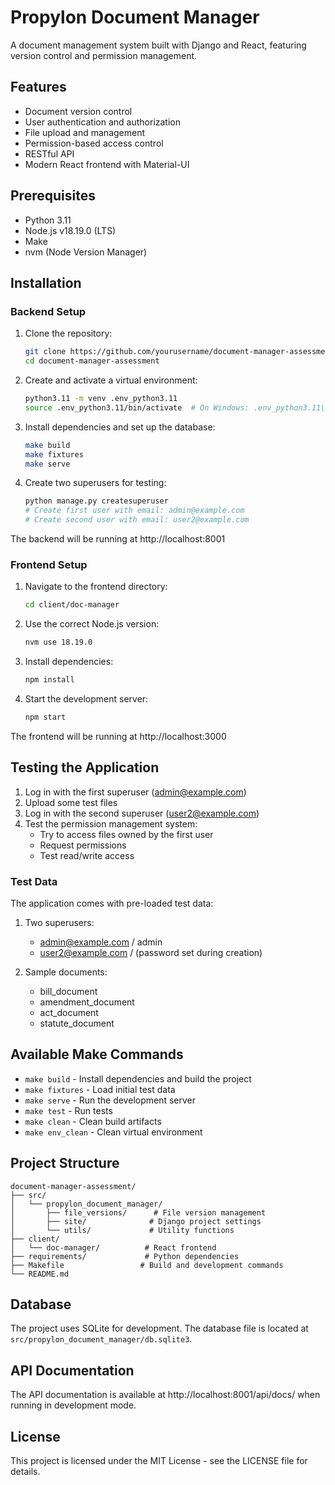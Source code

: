 # Propylon Document Manager

A document management system built with Django and React, featuring version control and permission management.

## Features

- Document version control
- User authentication and authorization
- File upload and management
- Permission-based access control
- RESTful API
- Modern React frontend with Material-UI

## Prerequisites

- Python 3.11
- Node.js v18.19.0 (LTS)
- Make
- nvm (Node Version Manager)

## Installation

### Backend Setup

1. Clone the repository:
   ```bash
   git clone https://github.com/yourusername/document-manager-assessment.git
   cd document-manager-assessment
   ```

2. Create and activate a virtual environment:
   ```bash
   python3.11 -m venv .env_python3.11
   source .env_python3.11/bin/activate  # On Windows: .env_python3.11\Scripts\activate
   ```

3. Install dependencies and set up the database:
   ```bash
   make build
   make fixtures
   make serve
   ```

4. Create two superusers for testing:
   ```bash
   python manage.py createsuperuser
   # Create first user with email: admin@example.com
   # Create second user with email: user2@example.com
   ```

The backend will be running at http://localhost:8001

### Frontend Setup

1. Navigate to the frontend directory:
   ```bash
   cd client/doc-manager
   ```

2. Use the correct Node.js version:
   ```bash
   nvm use 18.19.0
   ```

3. Install dependencies:
   ```bash
   npm install
   ```

4. Start the development server:
   ```bash
   npm start
   ```

The frontend will be running at http://localhost:3000

## Testing the Application

1. Log in with the first superuser (admin@example.com)
2. Upload some test files
3. Log in with the second superuser (user2@example.com)
4. Test the permission management system:
   - Try to access files owned by the first user
   - Request permissions
   - Test read/write access

### Test Data

The application comes with pre-loaded test data:

1. Two superusers:
   - admin@example.com / admin
   - user2@example.com / (password set during creation)

2. Sample documents:
   - bill_document
   - amendment_document
   - act_document
   - statute_document

## Available Make Commands

- `make build` - Install dependencies and build the project
- `make fixtures` - Load initial test data
- `make serve` - Run the development server
- `make test` - Run tests
- `make clean` - Clean build artifacts
- `make env_clean` - Clean virtual environment

## Project Structure

```
document-manager-assessment/
├── src/
│   └── propylon_document_manager/
│       ├── file_versions/      # File version management
│       ├── site/              # Django project settings
│       └── utils/             # Utility functions
├── client/
│   └── doc-manager/          # React frontend
├── requirements/             # Python dependencies
├── Makefile                 # Build and development commands
└── README.md
```

## Database

The project uses SQLite for development. The database file is located at `src/propylon_document_manager/db.sqlite3`.

## API Documentation

The API documentation is available at http://localhost:8001/api/docs/ when running in development mode.

## License

This project is licensed under the MIT License - see the LICENSE file for details.
